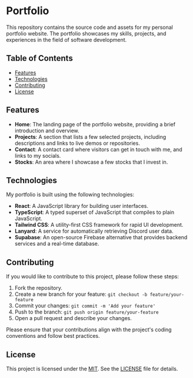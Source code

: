 # Portfolio

This repository contains the source code and assets for my personal portfolio website. The portfolio showcases my skills, projects, and experiences in the field of software development.

## Table of Contents
- [Features](#features)
- [Technologies](#technologies)
- [Contributing](#contributing)
- [License](#license)

## Features
- **Home**: The landing page of the portfolio website, providing a brief introduction and overview.
- **Projects**: A section that lists a few selected projects, including descriptions and links to live demos or repositories.
- **Contact**: A contact card where visitors can get in touch with me, and links to my socials.
- **Stocks**: An area where I showcase a few stocks that I invest in.

## Technologies
My portfolio is built using the following technologies:

- **React**: A JavaScript library for building user interfaces.
- **TypeScript**: A typed superset of JavaScript that compiles to plain JavaScript.
- **Tailwind CSS**: A utility-first CSS framework for rapid UI development.
- **Lanyard**: A service for automatically retrieving Discord user data.
- **Supabase**: An open-source Firebase alternative that provides backend services and a real-time database.

## Contributing
If you would like to contribute to this project, please follow these steps:

1. Fork the repository.
2. Create a new branch for your feature: `git checkout -b feature/your-feature`
3. Commit your changes: `git commit -m 'Add your feature'`
4. Push to the branch: `git push origin feature/your-feature`
5. Open a pull request and describe your changes.

Please ensure that your contributions align with the project's coding conventions and follow best practices.

## License
This project is licensed under the [MIT](https://opensource.org/license/mit/).
See the [LICENSE](LICENSE) file for details.
